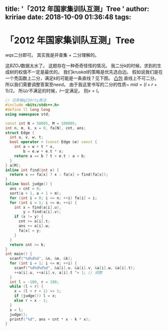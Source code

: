 title: '「2012 年国家集训队互测」Tree '
author: kririae
date: 2018-10-09 01:36:48
tags:
---
# 「2012 年国家集训队互测」Tree 

$wqs$二分即可。
其实我是并查集 + 二分理解的。

<!--more-->

这$BZOJ$数据太水了。
这题存在一种奇奇怪怪的情况。
我二分$k$的时候，求到的生成树的权值不一定是最优的。
我们$kruskal$的策略是优先选白边。
假如说我们是在一个秃函数上二分，满足$k$的可能是一条直线？见下图。
[凸包](https://i.loli.net/2018/09/19/5ba23493a83be.png)
直线上不可二分。
所以我们需要调整答案至$need$。
由于我这里书写的二分的性质~
$mid = (l + r + 1) / 2$。
所以$r$不满足的时候，$l$一定满足。
则$x = l$。


```cpp
// 日常被q234rty救活
#include <bits/stdc++.h>
#define ll long long
using namespace std;

const int N = 50005, M = 100005;
int n, m, k, x = 0, fa[N], cnt, ans;
struct Edge {
  int u, v, w, t;
  bool operator < (const Edge &e) const {
    int a = w + t * x,
        b = e.w + e.t * x;
    return a == b ? t > e.t : a < b;
  }
} a[M];
inline int find(int x) {
  return x == fa[x] ? x : fa[x] = find(fa[x]);
}
inline bool judge() {
  ans = cnt = 0;
  sort(a + 1, a + 1 + m);
  for (int i = 0; i <= n; ++i) fa[i] = i;
  for (int i = 1; i <= m; ++i) {
    int x = find(a[i].u),
        y = find(a[i].v);
    if (x != y) {
      cnt += a[i].t;
      ans += a[i].w;
      fa[x] = y;
    }
  }
  return cnt >= k;
}
int main() {
  scanf("%d%d%d", &n, &m, &k);
  for (int i = 1; i <= m; ++i) {
    scanf("%d%d%d%d", &a[i].u, &a[i].v, &a[i].w, &a[i].t);
    ++a[i].u, ++a[i].v, a[i].t ^= 1; // 调整
  }
  int l = -100, r = 100;
  while (l < r) {
    x = (l + r + 1) >> 1;
    if (judge()) l = x;
    else r = x - 1;
  }
  x = l;
  judge();
  printf("%d", ans + cnt * x - k * x);
}
```